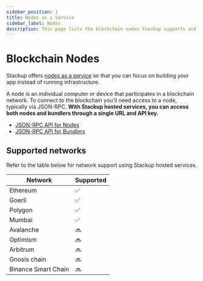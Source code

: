 ```yaml
---
sidebar_position: 1
title: Nodes as a Service
sidebar_label: Nodes
description: This page lists the blockchain nodes Stackup supports and their methods.
---
```


# Blockchain Nodes

Stackup offers [nodes as a service](https://ethereum.org/en/developers/docs/nodes-and-clients/nodes-as-a-service/) so that you can focus on building your app instead of running infrastructure.

A node is an individual computer or device that participates in a blockchain network. To connect to the blockchain you'll need access to a node, typically via JSON-RPC. **With Stackup hosted services, you can access both nodes and bundlers through a single URL and API key.**

- [JSON-RPC API for Nodes](https://ethereum.org/en/developers/docs/apis/json-rpc/)
- [JSON-RPC API for Bundlers](../packages/bundler/rpc-methods)

## Supported networks

Refer to the table below for network support using Stackup hosted services.

| Network             | Supported |
| ------------------- | --------- |
| Ethereum            | ✅        |
| Goerli              | ✅        |
| Polygon             | ✅        |
| Mumbai              | ✅        |
| Avalanche           | 🔜        |
| Optimism            | 🔜        |
| Arbitrum            | 🔜        |
| Gnosis chain        | 🔜        |
| Binance Smart Chain | 🔜        |

